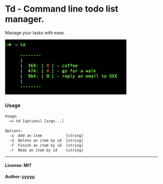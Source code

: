 # Td - Command line todo list manager.

Manage your tasks with ease.

<img src="./img/screenshot.png" alt="screenshot" width="400" />

### Usage

```
Usage:
  => td [options] [args...]

Options:
  -a  Add an item           [string]
  -d  Delete an item by id  [string]
  -f  Finish an item by id  [string]
  -r  Redo an item by id    [string]
```

---

#### License: MIT

#### Author: [cyyyu](https://github.com/cyyyu)

